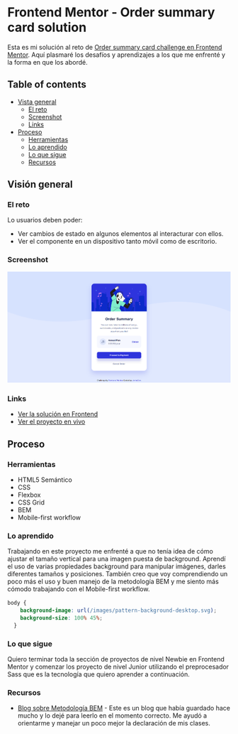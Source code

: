 # Frontend Mentor - Order summary card solution

Esta es mi solución al reto de [Order summary card challenge en Frontend Mentor](https://www.frontendmentor.io/challenges/order-summary-component-QlPmajDUj). Aquí plasmaré los desafíos y aprendizajes a los que me enfrenté y la forma en que los abordé.

## Table of contents

- [Vista general](#vista-general)
  - [El reto](#el-reto)
  - [Screenshot](#screenshot)
  - [Links](#links)
- [Proceso](#proceso)
  - [Herramientas](#herramientas)
  - [Lo aprendido](#lo-aprendido)
  - [Lo que sigue](#lo-que-sigue)
  - [Recursos](#resources)

## Visión general

### El reto

Lo usuarios deben poder:

- Ver cambios de estado en algunos elementos al interacturar con ellos.
- Ver el componente en un dispositivo tanto móvil como de escritorio.

### Screenshot

![](./images/screenshoot.jpg)

### Links

- [Ver la solución en Frontend](https://www.frontendmentor.io/solutions/order-summary-comp-made-with-html-and-css-V1VlBWav-a)
- [Ver el proyecto en vivo](https://rad-youtiao-6afaee.netlify.app/)

## Proceso

### Herramientas

- HTML5 Semántico
- CSS
- Flexbox
- CSS Grid
- BEM
- Mobile-first workflow

### Lo aprendido

Trabajando en este proyecto me enfrenté a que no tenía idea de cómo ajustar el tamaño vertical para una imagen puesta de background. Aprendí el uso de varias propiedades background para manipular imágenes, darles diferentes tamaños y posiciones. También creo que voy comprendiendo un poco más el uso y buen manejo de la metodología BEM y me siento más cómodo trabajando con el Mobile-first workflow.

```css
body {
    background-image: url(/images/pattern-background-desktop.svg);
    background-size: 100% 45%;
  }
```

### Lo que sigue

Quiero terminar toda la sección de proyectos de nivel Newbie en Frontend Mentor y comenzar los proyecto de nivel Junior utilizando el preprocesador Sass que es la tecnología que quiero aprender a continuación.

### Recursos

- [Blog sobre Metodología BEM](https://platzi.com/blog/bem/) - Este es un blog que había guardado hace mucho y lo dejé para leerlo en el momento correcto. Me ayudó a orientarme y manejar un poco mejor la declaración de mis clases.
